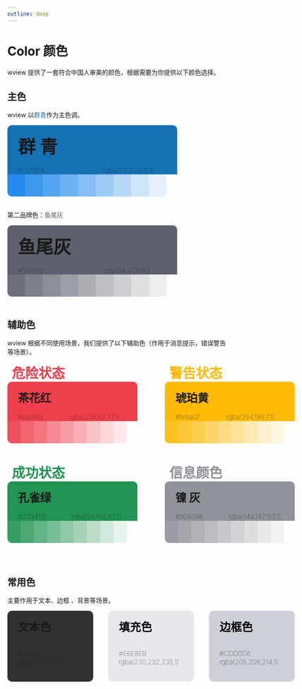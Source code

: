 ```yaml
---
outline: deep
---
```


<script lang="ts" setup>
import basicButton from '@/example/basic/basicColor.vue'
</script>

# Color 颜色

wview 提供了一套符合中国人审美的颜色，根据需要为你提供以下颜色选择。

## 主色

wview 以<span style="color:#1772b4">群青</span>作为主色调。

<div class="color-itembox">
  <ul style="background:#1772B4;width:360px;border-radius: 10px 10px 0 0;margin:0px">
    <br/>
    <span style="font-weight: bold;font-size: 40px">群 青</span>
    <br/><br/>
    <span style="font-weight: 8;font-size: 15px">#1772B4</span>
    <span style="font-weight: 8;font-size: 15px;margin-left:130px">rgba(23,113,108,1)</span>
  </ul>
  <div style="display:flex;width:360px;border-radius:  0 0 10px 10px;height:50px;margin:0px">
      <div class="outherColor" style="border-radius:0 0 0 10px;width:40px;background:rgba(14,128,235,.9)">&nbsp;</div>
      <div class="outherColor" style="width:40px;background:rgba(14,128,235,.8)">&nbsp;</div>
      <div class="outherColor" style="width:40px;background:rgba(14,128,235,.7)">&nbsp;</div>
      <div class="outherColor" style="width:40px;background:rgba(14,128,235,.6)">&nbsp;</div>
      <div class="outherColor" style="width:40px;background:rgba(14,128,235,.5)">&nbsp;</div>
      <div class="outherColor" style="width:40px;background:rgba(14,128,235,.4)">&nbsp;</div>
      <div class="outherColor" style="width:40px;background:rgba(14,128,235,.3)">&nbsp;</div>
      <div class="outherColor" style="width:40px;background:rgba(14,128,235,.2)">&nbsp;</div>
      <div class="outherColor" style="border-radius:0 0 10px 0;width:40px;background:rgba(14,128,235,.1)">&nbsp;</div>
  </div>
</div>
<br/>

第二品牌色：<span style="color:#5e616d">鱼尾灰</span>
<div class="color-itembox">
  <ul style="background:#5e616d;width:360px;border-radius: 10px 10px 0 0;margin:0px">
    <br/>
    <span style="font-weight: bold;font-size: 40px">鱼尾灰</span>
    <br/><br/>
    <span style="font-weight: 8;font-size: 15px">#5e616d</span>
    <span style="font-weight: 8;font-size: 15px;margin-left:130px">rgba(94,97,109,1)</span>
  </ul>
  <div style="display:flex;width:360px;border-radius:  0 0 10px 10px;height:50px;margin:0px">
      <div class="outherColor" style="border-radius:0 0 0 10px;width:40px;background:rgba(94,97,109,.9)">&nbsp;</div>
      <div class="outherColor" style="width:40px;background:rgba(94,97,109,.8)">&nbsp;</div>
      <div class="outherColor" style="width:40px;background:rgba(94,97,109,.7)">&nbsp;</div>
      <div class="outherColor" style="width:40px;background:rgba(94,97,109,.6)">&nbsp;</div>
      <div class="outherColor" style="width:40px;background:rgba(94,97,109,.5)">&nbsp;</div>
      <div class="outherColor" style="width:40px;background:rgba(94,97,109,.4)">&nbsp;</div>
      <div class="outherColor" style="width:40px;background:rgba(94,97,109,.3)">&nbsp;</div>
      <div class="outherColor" style="width:40px;background:rgba(94,97,109,.2)">&nbsp;</div>
      <div class="outherColor" style="border-radius:0 0 10px 0;width:40px;background:rgba(94,97,109,.1)">&nbsp;</div>
  </div>
</div>
<br/>

## 辅助色
wview 根据不同使用场景，我们提供了以下辅助色（作用于消息提示，错误警告等场景）。

<div style="display:flex;width:650px;height:450px;justify-content:space-between;flex-wrap: wrap">

  <div>
  <span style="color:#ee3f4d;font-weight: bold;font-size: 30px;margin:10px">危险状态</span>
    <br/>
    <div class="color-itembox">
      <ul style="background:#ee3f4d;width:270px;border-radius: 10px 10px 0 0;margin:0px">
        <br/>
        <span style="font-weight: bold;font-size: 25px">茶花红</span>
        <br/><br/>
        <span style="font-weight: 8;font-size: 15px">#ee3f4d</span>
        <span style="font-weight: 8;font-size: 15px;margin-left:55px">rgba(238,63,77,1)</span>
      </ul>
      <div style="display:flex;height:50px;margin:0px">
          <div class="outherColor" style="border-radius:0 0 0 10px;width:30px;background:rgba(238,63,77,.9)"></div>
          <div class="outherColor" style="width:30px;background:rgba(238,63,77,.8)">&nbsp;</div>
          <div class="outherColor" style="width:30px;background:rgba(238,63,77,.7)">&nbsp;</div>
          <div class="outherColor" style="width:30px;background:rgba(238,63,77,.6)">&nbsp;</div>
          <div class="outherColor" style="width:30px;background:rgba(238,63,77,.5)">&nbsp;</div>
          <div class="outherColor" style="width:30px;background:rgba(238,63,77,.4)">&nbsp;</div>
          <div class="outherColor" style="width:30px;background:rgba(238,63,77,.3)">&nbsp;</div>
          <div class="outherColor" style="width:30px;background:rgba(238,63,77,.2)">&nbsp;</div>
          <div class="outherColor" style="border-radius:0 0 10px 0;width:30px;background:rgba(238,63,77,.1)">&nbsp;</div>
      </div>
    </div>
  </div>

  <div>
  <span style="color:#feba07;font-weight: bold;font-size: 30px;margin:10px">警告状态</span>
    <br/>
    <div class="color-itembox">
      <ul style="background:#feba07;width:270px;border-radius: 10px 10px 0 0;margin:0px">
        <br/>
        <span style="font-weight: bold;font-size: 25px">琥珀黄</span>
        <br/><br/>
        <span style="font-weight: 8;font-size: 15px">#feba07</span>
        <span style="font-weight: 8;font-size: 15px;margin-left:55px">rgba(254,186,7,1)</span>
      </ul>
      <div style="display:flex;height:50px;margin:0px">
          <div class="outherColor" style="border-radius:0 0 0 10px;width:30px;background:rgba(254,186,7,.9)"></div>
          <div class="outherColor" style="width:30px;background:rgba(254,186,7,.8)">&nbsp;</div>
          <div class="outherColor" style="width:30px;background:rgba(254,186,7,.7)">&nbsp;</div>
          <div class="outherColor" style="width:30px;background:rgba(254,186,7,.6)">&nbsp;</div>
          <div class="outherColor" style="width:30px;background:rgba(254,186,7,.5)">&nbsp;</div>
          <div class="outherColor" style="width:30px;background:rgba(254,186,7,.4)">&nbsp;</div>
          <div class="outherColor" style="width:30px;background:rgba(254,186,7,.3)">&nbsp;</div>
          <div class="outherColor" style="width:30px;background:rgba(254,186,7,.2)">&nbsp;</div>
          <div class="outherColor" style="border-radius:0 0 10px 0;width:30px;background:rgba(254,186,7,.1)">&nbsp;</div>
      </div>
    </div>
  </div>

  <div>
  <span style="color:#229453;font-weight: bold;font-size: 30px;margin:10px">成功状态</span>
    <br/>
    <div class="color-itembox">
      <ul style="background:#229453;width:270px;border-radius: 10px 10px 0 0;margin:0px">
        <br/>
        <span style="font-weight: bold;font-size: 25px">孔雀绿</span>
        <br/><br/>
        <span style="font-weight: 8;font-size: 15px">#229453</span>
        <span style="font-weight: 8;font-size: 15px;margin-left:55px">rgba(34,148,83,1)</span>
      </ul>
      <div style="display:flex;height:50px;margin:0px">
          <div class="outherColor" style="border-radius:0 0 0 10px;width:30px;background:rgba(34,148,83,.9)"></div>
          <div class="outherColor" style="width:30px;background:rgba(34,148,83,.8)">&nbsp;</div>
          <div class="outherColor" style="width:30px;background:rgba(34,148,83,.7)">&nbsp;</div>
          <div class="outherColor" style="width:30px;background:rgba(34,148,83,.6)">&nbsp;</div>
          <div class="outherColor" style="width:30px;background:rgba(34,148,83,.5)">&nbsp;</div>
          <div class="outherColor" style="width:30px;background:rgba(34,148,83,.4)">&nbsp;</div>
          <div class="outherColor" style="width:30px;background:rgba(34,148,83,.3)">&nbsp;</div>
          <div class="outherColor" style="width:30px;background:rgba(34,148,83,.2)">&nbsp;</div>
          <div class="outherColor" style="border-radius:0 0 10px 0;width:30px;background:rgba(34,148,83,.1)">&nbsp;</div>
      </div>
    </div>
  </div>

  <div>
  <span style="color:#909399;font-weight: bold;font-size: 30px;margin:10px">信息颜色</span>
    <br/>
    <div class="color-itembox">
      <ul style="background:#909399;width:270px;border-radius: 10px 10px 0 0;margin:0px">
        <br/>
        <span style="font-weight: bold;font-size: 25px">镍 灰</span>
        <br/><br/>
        <span style="font-weight: 8;font-size: 15px">#909399</span>
        <span style="font-weight: 8;font-size: 15px;margin-left:55px">rgba(144,147,153,1)</span>
      </ul>
      <div style="display:flex;height:50px;margin:0px">
          <div class="outherColor" style="border-radius:0 0 0 10px;width:30px;background:rgba(144,147,153,.9)"></div>
          <div class="outherColor" style="width:30px;background:rgba(144,147,153,.8)">&nbsp;</div>
          <div class="outherColor" style="width:30px;background:rgba(144,147,153,.7)">&nbsp;</div>
          <div class="outherColor" style="width:30px;background:rgba(144,147,153,.6)">&nbsp;</div>
          <div class="outherColor" style="width:30px;background:rgba(144,147,153,.5)">&nbsp;</div>
          <div class="outherColor" style="width:30px;background:rgba(144,147,153,.4)">&nbsp;</div>
          <div class="outherColor" style="width:30px;background:rgba(144,147,153,.3)">&nbsp;</div>
          <div class="outherColor" style="width:30px;background:rgba(144,147,153,.2)">&nbsp;</div>
          <div class="outherColor" style="border-radius:0 0 10px 0;width:30px;background:rgba(144,147,153,.1)">&nbsp;</div>
      </div>
    </div>
  </div>

</div>

## 常用色
主要作用于文本、边框 、背景等场景。

<div style="display:flex;width:650px;justify-content:space-between;flex-wrap: wrap">

  <div class="color-itembox">
    <ul style="background:#303133;width:170px;height:160px;border-radius: 10px;margin:0px">
      <br/>
      <span style="font-weight: bold;font-size: 25px">文本色</span>
      <br/>
      <br/>
      <br/>
      <span style="font-weight: 8;font-size: 15px">#303133</span><br/>
      <span style="font-weight: 8;font-size: 15px;">rgba(48,49,51,1)</span>
    </ul>
  </div>


  <div class="color-itembox" style="color:black">
    <ul style="background:#E6E8EB;width:170px;height:160px;border-radius: 10px;margin:0px">
      <br/>
      <span style="font-weight: bold;font-size: 25px">填充色</span>
      <br/>
      <br/>
      <br/>
      <span style="font-weight: 10;font-size: 15px">#E6E8EB</span><br/>
      <span style="font-weight: 10;font-size: 15px;">rgba(230,232,235,1)</span>
    </ul>
  </div>


  <div class="color-itembox" style="color:black">
    <ul style="background:#CDD0D6;width:170px;height:160px;border-radius: 10px;margin:0px">
      <br/>
      <span style="font-weight: bold;font-size: 25px">边框色</span>
      <br/>
      <br/>
      <br/>
      <span style="font-weight: 8;font-size: 15px">#CDD0D6</span><br/>
      <span style="font-weight: 8;font-size: 15px;">rgba(205,208,214,1)</span>
    </ul>
  </div>

</div>
